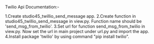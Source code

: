 Twilio Api Documentation:-

1.Create studio45_twillio_send_message app.
2.Create function in studio45_twillio_send_message in view.py. Function name should be 'send_msg_from_twilio'.
3.Set url for function send_msg_from_twilio in view.py. Now set the url in main project under url.py and import the app.
4.Install package 'twilio' by using command "pip install twilio".


